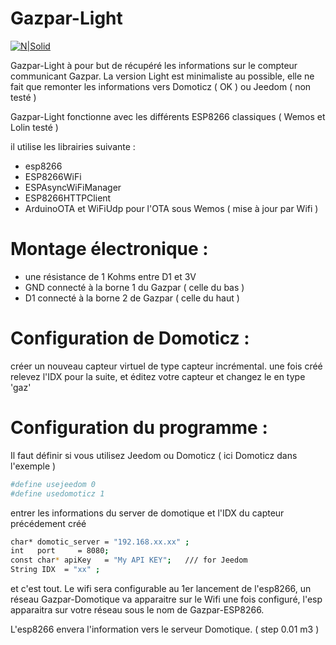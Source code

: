 # Gazpar-Light

[![N|Solid](https://cldup.com/dTxpPi9lDf.thumb.png)](https://nodesource.com/products/nsolid)

Gazpar-Light à pour but de récupéré les informations sur le compteur communicant Gazpar. 
La version Light est minimaliste au possible, elle ne fait que remonter les informations vers Domoticz ( OK ) ou Jeedom ( non testé )

Gazpar-Light fonctionne avec les différents ESP8266 classiques ( Wemos et Lolin testé )

il utilise les librairies suivante :
  - esp8266 
  - ESP8266WiFi
  - ESPAsyncWiFiManager
  - ESP8266HTTPClient
  - ArduinoOTA et WiFiUdp pour l'OTA sous Wemos ( mise à jour par Wifi )

# Montage électronique :

  - une résistance de 1 Kohms entre D1 et 3V
  - GND connecté à la borne 1 du Gazpar ( celle du bas )
  - D1 connecté à la borne 2 de Gazpar ( celle du haut )

# Configuration de Domoticz :

créer un nouveau capteur virtuel de type capteur incrémental. 
une fois créé relevez l'IDX pour la suite, et éditez votre capteur et changez le en type 'gaz'

# Configuration du programme :

Il faut définir si vous utilisez Jeedom ou Domoticz ( ici Domoticz dans l'exemple )

```sh
#define usejeedom 0
#define usedomoticz 1
```

entrer les informations du server de domotique  et l'IDX du capteur précédement créé

```sh
char* domotic_server = "192.168.xx.xx" ;
int   port     = 8080;
const char* apiKey   = "My API KEY";   /// for Jeedom
String IDX  = "xx" ;
```

et c'est tout. 
Le wifi sera configurable au 1er lancement de l'esp8266, un réseau Gazpar-Domotique va apparaitre sur le Wifi
une fois configuré, l'esp apparaitra sur votre réseau sous le nom de Gazpar-ESP8266. 

L'esp8266 envera l'information vers le serveur Domotique. ( step 0.01 m3 )

